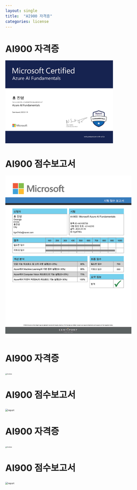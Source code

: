 ```yaml
---
layout: single
title:  "AI900 자격증"
categories: license
---
```


# AI900 자격증
<img src="../images/license.jpg" alt="license" style="zoom:33%;" />

# AI900 점수보고서
<img src="../images/2023-03-31-AI900 자격증/report.jpg" alt="report" style="zoom:50%;" />

# AI900 자격증
<img src="D:\Batter2-github-blog\Batter2.github.io\images\2023-03-31-AI900 자격증\license.jpg" alt="license" style="zoom:33%;" />

# AI900 점수보고서
<img src="D:\Batter2-github-blog\Batter2.github.io\images\2023-03-31-AI900 자격증\report.jpg" alt="report" style="zoom:50%;" />

# AI900 자격증
<img src="D:\Batter2-github-blog\Batter2.github.io\images\license.jpg" alt="license" style="zoom:33%;" />

# AI900 점수보고서
<img src="D:\Batter2-github-blog\Batter2.github.io\images\2023-03-31-AI900 자격증\report.jpg" alt="report" style="zoom:50%;" />
